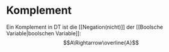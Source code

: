 # Komplement
Ein Komplement in DT ist die [[Negation(nicht)]] der [[Boolsche Variable|boolschen Variable]]:
$$A\Rightarrow\overline{A}$$